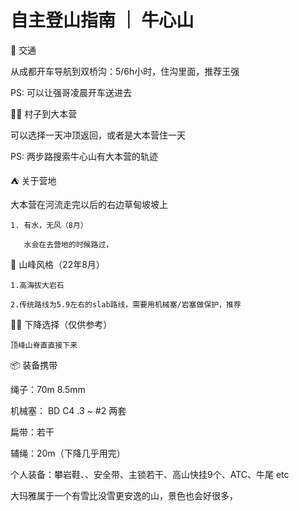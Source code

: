 # 自主登山指南 ｜ 牛心山

🚗 交通

从成都开车导航到双桥沟：5/6h小时，住沟里面，推荐王强

PS: 可以让强哥凌晨开车送进去

🚶‍♀️ 村子到大本营

可以选择一天冲顶返回，或者是大本营住一天

PS: 两步路搜索牛心山有大本营的轨迹

⛺️ 关于营地

   大本营在河流走完以后的右边草甸坡坡上

    1. 有水，无风（8月）
       
       水会在去营地的时候路过，

🧊 山峰风格（22年8月）

    1.高海拔大岩石

    2.传统路线为5.9左右的slab路线，需要用机械塞/岩塞做保护，推荐

🧗‍♂️ 下降选择（仅供参考）

    顶峰山脊直直接下来

📦 装备携带

绳子：70m 8.5mm

机械塞： BD C4 .3 ~ #2 两套

扁带：若干

辅绳：20m（下降几乎用完）

个人装备：攀岩鞋、、安全带、主锁若干、高山快挂9个、ATC、牛尾 etc

大玛雅属于一个有雪比没雪更安逸的山，景色也会好很多，

